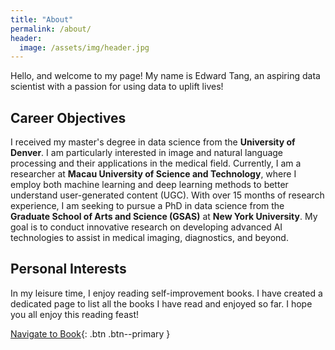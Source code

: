 ```yaml
---
title: "About"
permalink: /about/
header:
  image: /assets/img/header.jpg
---
```


Hello, and welcome to my page! My name is Edward Tang, an aspiring data scientist with a passion for using data to uplift lives!

## Career Objectives
I received my master's degree in data science from the **University of Denver**. I am particularly interested in image and natural language processing and their applications in the medical field. Currently, I am a researcher at **Macau University of Science and Technology**, where I employ both machine learning and deep learning methods to better understand user-generated content (UGC). With over 15 months of research experience, I am seeking to pursue a PhD in data science from the **Graduate School of Arts and Science (GSAS)** at **New York University**. My goal is to conduct innovative research on developing advanced AI technologies to assist in medical imaging, diagnostics, and beyond. 

## Personal Interests
In my leisure time, I enjoy reading self-improvement books. I have created a dedicated page to list all the books I have read and enjoyed so far. I hope you all enjoy this reading feast!

[Navigate to Book](https://edward330176.github.io/blog/){: .btn .btn--primary }
